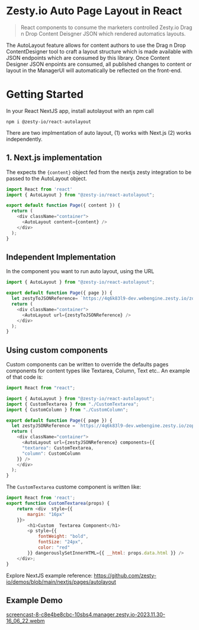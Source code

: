 # Zesty.io Auto Page Layout in React

> React components to consume the marketers controlled Zesty.io Drag n Drop Content Deisgner JSON which rendered automatics layouts.

The AutoLayout feature allows for content authors to use the Drag n Drop ContentDesigner tool to craft a layout structure which is made available with JSON endpoints which are consumed by this library. Once Content Designer JSON enpoints are consumed, all published changes to content or layout in the ManagerUI will automatically be reflected on the front-end.

# Getting Started

In your React NextJS app, install autolayout with an npm call

```npm i @zesty-io/react-autolayout```

There are two implmentation of auto layout, (1) works with Next.js (2) works independently. 

## 1. Next.js implementation

The expects the `{content}` object fed from the nextjs zesty integration to be passed to the AutoLayout object.

```javascript
import React from 'react'
import { AutoLayout } from "@zesty-io/react-autolayout";

export default function Page({ content }) {
  return (
    <div className="container">
      <AutoLayout content={content} />
    </div>
  );
}
```

## Independent Implementation

In the component you want to run auto layout, using the URL

```javascript
import { AutoLayout } from "@zesty-io/react-autolayout";

export default function Page({ page }) {
  let zestyToJSONReference= `https://4q6k83l9-dev.webengine.zesty.io/zop-gun/?toJSON`
  return (
    <div className="container">
      <AutoLayout url={zestyToJSONReference} />
    </div>
  );
}
```

## Using  custom components 

Custom components can be written to override the defaults pages components for content types like Textarea, Column, Text etc.. An example of that code is:

```javascript
import React from "react";

import { AutoLayout } from "@zesty-io/react-autolayout";
import { CustomTextarea } from "./CustomTextarea";
import { CustomColumn } from "./CustomColumn";

export default function Page({ page }) {
  let zestyJSONReference = `https://4q6k83l9-dev.webengine.zesty.io/zop-gun/?toJSON`
  return (
    <div className="container">
      <AutoLayout url={zestyJSONReference} components={{
      "textarea": CustomTextarea,
      "column": CustomColumn
    }} />
    </div>
  );
}
```

The `CustomTextarea` custome component is written like: 

```javascript
import React from 'react';
export function CustomTextarea(props) {
    return <div  style={{
        margin: "16px"
    }}>
        <h1>Custom  Textarea Component</h1>
        <p style={{
            fontWeight: "bold",
            fontSize: "24px",
            color: "red"
        }} dangerouslySetInnerHTML={{ __html: props.data.html }} />
    </div>;
}
```

Explore NextJS example reference: https://github.com/zesty-io/demos/blob/main/nextjs/pages/autolayout


## Example Demo

[screencast-8-c8e4be8cbc-10sbs4.manager.zesty.io-2023.11.30-16_06_22.webm](https://github.com/zesty-io/react-autolayout/assets/44116036/2cebe22a-e71d-4326-bcea-a3d0d03bd1ad)


